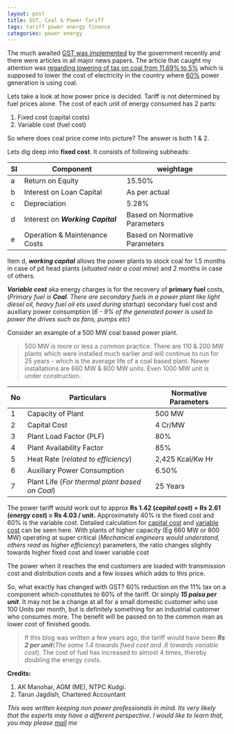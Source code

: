 ```yaml
---
layout: post
title: GST, Coal & Power Tariff
tags: tariff power energy finance
categories: power energy
---
```



The much awaited [GST was implemented][GST] by the government recently and there were articles in all major news papers. The article that caught my attention was [regarding lowering of tax on coal from 11.69% to 5%][coal] which is supposed to lower the cost of electricity in the country where [60%][60] power generation is using coal.

Lets take a look at how power price is decided. Tariff is not determined by fuel prices alone. The cost of each unit of energy consumed has 2 parts:

1. Fixed cost (capital costs)
2. Variable cost (fuel cost)

So where does coal price come into picture? The answer is both 1 & 2.  

Lets dig deep into **fixed cost**. It consists of following subheads:

|Sl|Component|weightage|
|---|---|---|
|a |Return on Equity |15.50%|
|b |Interest on Loan Capital |As per actual|
|c |Depreciation |5.28%|
|d |Interest on ***Working Capital*** |Based on Normative Parameters|
|e |Operation & Maintenance Costs |Based on Normative Parameters|


Item d, ***working capital*** allows the power plants to stock coal for 1.5 months in case of pit head plants (*situated near a coal mine*) and 2 months in case of others.

***Variable cost*** aka energy charges is for the recovery of **primary fuel** costs, (*Primary fuel is **Coal**. There are secondary fuels in a power plant like light diesel oil, heavy fuel oil ets used during startup*) secondary fuel cost and auxiliary power consumption (*6 - 9% of the generated power is used to power the drives such as fans, pumps etc*)

Consider an example of a 500 MW coal based power plant.
>500 MW is more or less a common practice. There are 110 & 200 MW plants which were installed much earlier and will continue to run for 25 years - which is the average life of a coal based plant. Newer installations are 660 MW & 800 MW units. Even 1000 MW unit is under construction.

|No |Particulars |Normative Parameters|
|---|---|---|
|1 |Capacity of Plant |500 MW|
|2 |Capital Cost |4 Cr/MW|
|3 |Plant Load Factor (PLF) |80%|
|4 |Plant Availability Factor |85%|
|5 |Heat Rate (*related to efficiency*) |2,425 Kcal/Kw Hr|
|6 |Auxiliary Power Consumption |6.50%|
|7 |Plant Life (*For thermal plant based on Coal*) |25 Years|



The power tariff would work out to approx **Rs 1.42 (*capital cost*) + Rs 2.61 (*energy cost*) =  Rs 4.03 / unit.** Approximately 40% is the fixed cost and 60% is the variable cost. Detailed calculation for [capital cost][capitalcost] and [variable cost][variablecost] can be seen here. With plants of higher capacity (Eg 660 MW or 800 MW) operating at super critical (*Mechanical engineers would understand, others read as higher efficiency*) parameters, the ratio changes slightly towards higher fixed cost and lower variable cost

The power when it reaches the end customers are loaded with transmission cost and distribution costs and a few losses which adds to this price.

So, what exactly has changed with GST? 60% reduction on the 11% tax on a component which constitutes to 60% of the tariff. Or simply ***15 paisa per unit***. It may not be a change at all for a small domestic customer who use 100 Units per month, but is definitely something for an industrial customer who consumes more. The benefit will be passed on to the common man as lower cost of finished goods.

>If this blog was written a few years ago, the tariff would have been ***Rs 2 per unit***(*The same 1.4 towards fixed cost and .6 towards variable cost*). The cost of fuel has increased to almost 4 times, thereby doubling the energy costs.

**Credits:**
1. AK Manohar, AGM (ME), NTPC Kudgi.
2. Tarun Jagdish, Chartered Accountant

*This was written keeping non power professionals in mind. Its very likely that the experts may have a different perspective. I would like to learn that, you may please [mail][mail] me*

[GST]:http://www.cbec.gov.in/htdocs-cbec/gst/index
[coal]:http://economictimes.indiatimes.com/industry/energy/power/welcome-gst-rate-on-coal-solar-wind-will-not-be-impacted-piyush-goyal/articleshow/58749467.cms
[60]:http://powermin.nic.in/en/content/power-sector-glance-all-india
[mail]:mailto:io@sabid.in
[capitalcost]:/assets/media/coalgst/Capital%20Cost.pdf
[variablecost]:/assets/media/coalgst/Variable%20Cost.pdf
